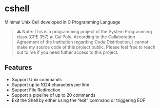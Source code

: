 # cshell
Minimal Unix Cell developed in C Programming Language

>⚠ Note: This is a programming project of the System Programming class (CPE 357) at Cal Poly. According to the Collaboration Agreement of the Institution regarding Code Distribution, I cannot make my source code of this project public. Please feel free to reach out to me if you need futher access to this project.

## Features
* Support Unix commands
* Support up to 1024 characters per line
* Support File Redirection 
* Support a pipeline of up to 20 commands
* Exit the Shell by either using the “exit” command or triggering EOF
